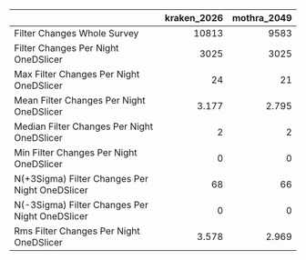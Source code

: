 |                                                |   kraken_2026 |   mothra_2049 |
|:-----------------------------------------------|--------------:|--------------:|
| Filter Changes Whole Survey                    |     10813     |      9583     |
| Filter Changes Per Night OneDSlicer            |      3025     |      3025     |
| Max Filter Changes Per Night OneDSlicer        |        24     |        21     |
| Mean Filter Changes Per Night OneDSlicer       |         3.177 |         2.795 |
| Median Filter Changes Per Night OneDSlicer     |         2     |         2     |
| Min Filter Changes Per Night OneDSlicer        |         0     |         0     |
| N(+3Sigma) Filter Changes Per Night OneDSlicer |        68     |        66     |
| N(-3Sigma) Filter Changes Per Night OneDSlicer |         0     |         0     |
| Rms Filter Changes Per Night OneDSlicer        |         3.578 |         2.969 |
